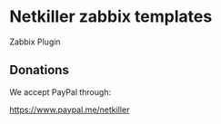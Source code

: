 # Netkiller zabbix templates
Zabbix Plugin

Donations
---------
We accept PayPal through:

https://www.paypal.me/netkiller

